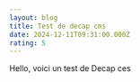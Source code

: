 ```yaml
---
layout: blog
title: Test de decap cms
date: 2024-12-11T09:31:00.000Z
rating: 5
---
```

Hello, voici un test de Decap ces
